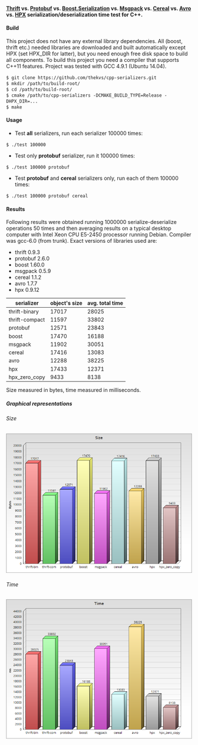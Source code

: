 #### [Thrift](http://thrift.apache.org/) vs. [Protobuf](https://code.google.com/p/protobuf/) vs. [Boost.Serialization](http://www.boost.org/libs/serialization) vs. [Msgpack](http://msgpack.org/) vs. [Cereal](http://uscilab.github.io/cereal/index.html) vs. [Avro](http://avro.apache.org/) vs. [HPX](https://github.com/STEllAR-GROUP/hpx) serialization/deserialization time test for C++.

#### Build
This project does not have any external library dependencies. All (boost, thrift etc.) needed libraries are downloaded
and built automatically except HPX (set HPX_DIR for latter), but you need enough free disk space to build all components. To build this project you need a compiler that supports
C++11 features. Project was tested with GCC 4.9.1 (Ubuntu 14.04).

```
$ git clone https://github.com/thekvs/cpp-serializers.git
$ mkdir /path/to/build-root/
$ cd /path/to/build-root/
$ cmake /path/to/cpp-serializers -DCMAKE_BUILD_TYPE=Release -DHPX_DIR=...
$ make
```

#### Usage
* Test __all__ serializers, run each serializer 100000 times:
```
$ ./test 100000
```
* Test only __protobuf__ serializer, run it 100000 times:
```
$ ./test 100000 protobuf
```
* Test __protobuf__ and __cereal__ serializers only, run each of them 100000 times:
```
$ ./test 100000 protobuf cereal
```

#### Results

Following results were obtained running 1000000 serialize-deserialize operations 50 times and then averaging results
on a typical desktop computer with Intel Xeon CPU E5-2450 processor running Debian. Compiler was gcc-6.0 (from trunk). Exact versions of libraries used are:

* thrift 0.9.3
* protobuf 2.6.0
* boost 1.60.0
* msgpack 0.5.9
* cereal 1.1.2
* avro 1.7.7
* hpx 0.9.12

| serializer     | object's size | avg. total time |
| -------------- | ------------- | --------------- |
| thrift-binary  | 17017         | 28025           |
| thrift-compact | 11597         | 33802           |
| protobuf       | 12571         | 23843           |
| boost          | 17470         | 16188           |
| msgpack        | 11902         | 30051           |
| cereal         | 17416         | 13083           |
| avro           | 12288         | 38225           |
| hpx            | 17433         | 12371           |
| hpx_zero_copy  | 9433          | 8138            |

Size measured in bytes, time measured in milliseconds.

##### Graphical representations

###### Size

![Size](images/size-hpx.png)

###### Time

![Time](images/time-hpx.png)
